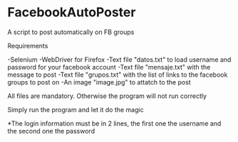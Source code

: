 # FacebookAutoPoster
A script to post automatically on FB groups

Requirements

-Selenium
-WebDriver for Firefox
-Text file "datos.txt" to load username and password for your facebook account
-Text file "mensaje.txt" with the message to post
-Text file "grupos.txt" with the list of links to the facebook groups to post on
-An image "image.jpg" to attatch to the post

All files are mandatory. Otherwise the program will not run correctly

Simply run the program and let it do the magic

*The login information must be in 2 lines, the first one the username and the second one the password

